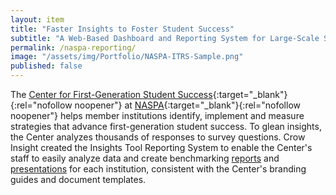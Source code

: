 ```yaml
---
layout: item
title: "Faster Insights to Foster Student Success"
subtitle: "A Web-Based Dashboard and Reporting System for Large-Scale Surveys"
permalink: /naspa-reporting/
image: "/assets/img/Portfolio/NASPA-ITRS-Sample.png"
published: false
---
```


The [Center for First-Generation Student Success](https://firstgen.naspa.org/){:target="_blank"}{:rel="nofollow noopener"} at [NASPA](https://www.naspa.org/){:target="_blank"}{:rel="nofollow noopener"} helps member institutions identify, implement and measure strategies that advance first-generation student success. To glean insights, the Center analyzes thousands of responses to survey questions. Crow Insight created the Insights Tool Reporting System to enable the Center's staff to easily analyze data and create benchmarking [reports](/assets/pdfs/ITRS-Benchmarking-Report-Sample.pdf) and [presentations](/assets/pdfs/ITRS-Benchmarking-Presentation-Sample.pdf) for each institution, consistent with the Center's branding guides and document templates.
